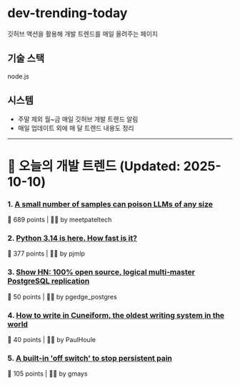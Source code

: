 # dev-trending-today
깃허브 액션을 활용해 개발 트렌드를 매일 올려주는 페이지

## 기술 스택
node.js
## 시스템
- 주말 제외 월~금 매일 깃허브 개발 트렌드 알림
- 매일 업데이트 외에 매 달 트렌드 내용도 정리
---

# 📰 오늘의 개발 트렌드 (Updated: 2025-10-10)

### 1. [A small number of samples can poison LLMs of any size](https://www.anthropic.com/research/small-samples-poison)
💬 689 points | 🧑‍💻 by meetpateltech

### 2. [Python 3.14 is here. How fast is it?](https://blog.miguelgrinberg.com/post/python-3-14-is-here-how-fast-is-it)
💬 377 points | 🧑‍💻 by pjmlp

### 3. [Show HN: 100% open source, logical multi-master PostgreSQL replication](https://github.com/pgEdge/spock)
💬 50 points | 🧑‍💻 by pgedge_postgres

### 4. [How to write in Cuneiform, the oldest writing system in the world](https://www.openculture.com/2025/09/how-to-write-in-cuneiform-the-oldest-writing-system.html)
💬 40 points | 🧑‍💻 by PaulHoule

### 5. [A built-in 'off switch' to stop persistent pain](https://penntoday.upenn.edu/news/select-neurons-brainstem-may-hold-key-treating-chronic-pain)
💬 105 points | 🧑‍💻 by gmays

